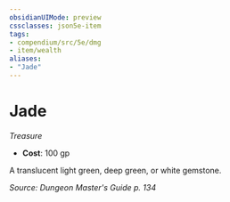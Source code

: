 ```yaml
---
obsidianUIMode: preview
cssclasses: json5e-item
tags:
- compendium/src/5e/dmg
- item/wealth
aliases: 
- "Jade"
---
```

# Jade
*Treasure*  

- **Cost**: 100 gp

A translucent light green, deep green, or white gemstone.

*Source: Dungeon Master's Guide p. 134*